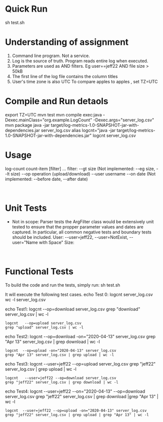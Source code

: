 # Quick Run
sh test.sh

# Understanding of assignment

1. Command line program.  Not a service.
2. Log is the source of truth.  Program reads entire log when executed.
3. Parameters are used as AND filters. Eg user==jeff22 AND file size > 50kB
4. The first line of the log file contains the column titles
5. User's time zone is also UTC  To compare apples to apples , set TZ=UTC

# Compile and Run detaols
export TZ=UTC
mvn test
mvn compile exec:java -Dexec.mainClass="org.example.LogCount" -Dexec.args="server_log.csv"
mvn package
java -jar target/log-metrics-1.0-SNAPSHOT-jar-with-dependencies.jar  server_log.csv
alias logcnt="java -jar target/log-metrics-1.0-SNAPSHOT-jar-with-dependencies.jar"
logcnt  server_log.csv


# Usage
log-count count-item [filter] ...
    filter:
        --gt size    (Not implemented: --eg size, --lt size)
        --op operation (upload/download)
        --user username
        --on date    (Not implemented: --before date, --after date)

​
​​
# Unit Tests
- Not in scope: Parser tests the ArgFilter class would be extensively unit tested to ensure that the propper parameter values and dates are captured. In particular, all common negative tests and boundary tests should be included.
User: --user=jeff22, --user=NotExist, --user="Name with Space"
Size: 

​​
# Functional Tests
To build the code and run the tests, simply run:
sh test.sh

It will execute the following test cases.
echo Test 0:
    logcnt  server_log.csv 
    wc -l server_log.csv

echo Test1:
    logcnt   --op=download server_log.csv 
    grep "download" server_log.csv | wc -l

    logcnt   --op=upload server_log.csv 
    grep "upload" server_log.csv | wc -l

echo Test2:
    logcnt   --op=download -on="2020-04-13" server_log.csv 
    grep "Apr 13" server_log.csv | grep download | wc -l

    logcnt  --op=upload -on="2020-04-13" server_log.csv 
    grep "Apr 13" server_log.csv | grep upload | wc -l

echo Test3:
    logcnt   --user=jeff22 --op=upload server_log.csv
    grep "jeff22" server_log.csv | grep upload | wc -l

    logcnt   --user=jeff22 --op=download server_log.csv
    grep "jeff22" server_log.csv | grep download | wc -l

echo Test4:
    logcnt --user=jeff22 --on="2020-04-13" --op=download server_log.csv
    grep "jeff22" server_log.csv | grep download |grep "Apr 13" | wc -l

    logcnt  --user=jeff22 --op=upload -on="2020-04-13" server_log.csv 
    grep "jeff22" server_log.csv | grep upload | grep "Apr 13" | wc -l